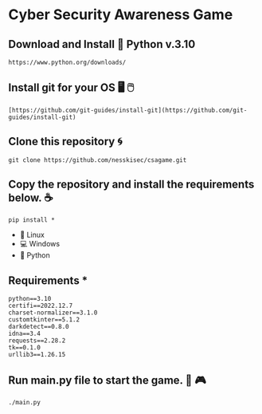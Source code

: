 # Cyber Security Awareness Game

## Download and Install :snake: Python v.3.10
```
https://www.python.org/downloads/
```

## Install git for your OS :desktop_computer: :computer_mouse:
```
[https://github.com/git-guides/install-git](https://github.com/git-guides/install-git)
```

## Clone this repository :cyclone:
```
git clone https://github.com/nesskisec/csagame.git
```

## Copy the repository and install the requirements below. :coffee:

```
pip install *
```

-   :penguin: Linux
-   :computer: Windows
-   :snake: Python


## Requirements *
```ad-warning
python==3.10
certifi==2022.12.7
charset-normalizer==3.1.0
customtkinter==5.1.2
darkdetect==0.8.0
idna==3.4
requests==2.28.2
tk==0.1.0
urllib3==1.26.15
```

## Run main.py file to start the game. :game_die: :video_game:
```
./main.py
```
